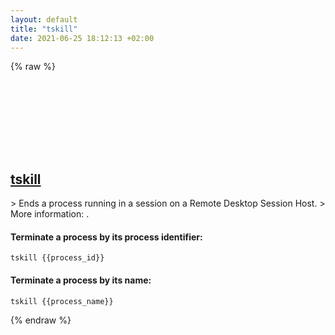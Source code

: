 ```yaml
---
layout: default
title: "tskill"
date: 2021-06-25 18:12:13 +02:00
---
```

{% raw %}
<h2 id="tskill">
  <a href="/en/windows/tskill.html">tskill</a> <a href="#tskill"><svg class="icon">
    <use href="/assets/images/unicode_sprite.svg#link" />
  </svg></a>
</h2>
> Ends a process running in a session on a Remote Desktop Session Host.
> More information: <https://docs.microsoft.com/windows-server/administration/windows-commands/tskill>.

#### Terminate a process by its process identifier:
```shell
tskill {{process_id}}
```
#### Terminate a process by its name:
```shell
tskill {{process_name}}
```
{% endraw %}